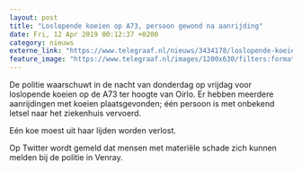 ```yaml
---
layout: post
title: "Loslopende koeien op A73, persoon gewond na aanrijding"
date: Fri, 12 Apr 2019 00:12:37 +0200
category: nieuws
externe_link: "https://www.telegraaf.nl/nieuws/3434178/loslopende-koeien-op-a73-persoon-gewond-na-aanrijding"
feature_image: "https://www.telegraaf.nl/images/1200x630/filters:format(jpeg):quality(80)/cdn-kiosk-api.telegraaf.nl/17d6fd38-5cf3-11e9-847b-0218eaf05005.jpg"
---
```


<p class="intro">De politie waarschuwt in de nacht van donderdag op vrijdag voor loslopende koeien op de A73 ter hoogte van Oirlo. Er hebben meerdere aanrijdingen met koeien plaatsgevonden; één persoon is met onbekend letsel naar het ziekenhuis vervoerd.</p> <p>Eén koe moest uit haar lijden worden verlost.</p><p>Op Twitter wordt gemeld dat mensen met materiële schade zich kunnen melden bij de politie in Venray.</p>
